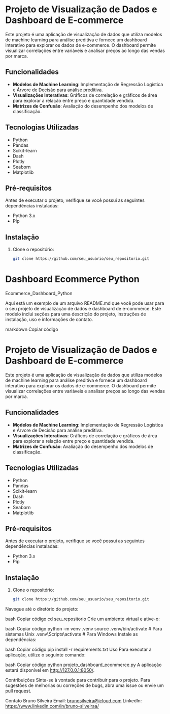 # Projeto de Visualização de Dados e Dashboard de E-commerce

Este projeto é uma aplicação de visualização de dados que utiliza modelos de machine learning para análise preditiva e fornece um dashboard interativo para explorar os dados de e-commerce. O dashboard permite visualizar correlações entre variáveis e analisar preços ao longo das vendas por marca.

## Funcionalidades

- **Modelos de Machine Learning**: Implementação de Regressão Logística e Árvore de Decisão para análise preditiva.
- **Visualizações Interativas**: Gráficos de correlação e gráficos de área para explorar a relação entre preço e quantidade vendida.
- **Matrizes de Confusão**: Avaliação do desempenho dos modelos de classificação.

## Tecnologias Utilizadas

- Python
- Pandas
- Scikit-learn
- Dash
- Plotly
- Seaborn
- Matplotlib

## Pré-requisitos

Antes de executar o projeto, verifique se você possui as seguintes dependências instaladas:

- Python 3.x
- Pip

## Instalação

1. Clone o repositório:

   ```bash
   git clone https://github.com/seu_usuario/seu_repositorio.git
# Dashboard Ecommerce Python
 Ecommerce_Dashboard_Python

 
Aqui está um exemplo de um arquivo README.md que você pode usar para o seu projeto de visualização de dados e dashboard de e-commerce. Este modelo inclui seções para uma descrição do projeto, instruções de instalação, uso e informações de contato.

markdown
Copiar código
# Projeto de Visualização de Dados e Dashboard de E-commerce

Este projeto é uma aplicação de visualização de dados que utiliza modelos de machine learning para análise preditiva e fornece um dashboard interativo para explorar os dados de e-commerce. O dashboard permite visualizar correlações entre variáveis e analisar preços ao longo das vendas por marca.

## Funcionalidades

- **Modelos de Machine Learning**: Implementação de Regressão Logística e Árvore de Decisão para análise preditiva.
- **Visualizações Interativas**: Gráficos de correlação e gráficos de área para explorar a relação entre preço e quantidade vendida.
- **Matrizes de Confusão**: Avaliação do desempenho dos modelos de classificação.

## Tecnologias Utilizadas

- Python
- Pandas
- Scikit-learn
- Dash
- Plotly
- Seaborn
- Matplotlib

## Pré-requisitos

Antes de executar o projeto, verifique se você possui as seguintes dependências instaladas:

- Python 3.x
- Pip

## Instalação

1. Clone o repositório:

   ```bash
   git clone https://github.com/seu_usuario/seu_repositorio.git
Navegue até o diretório do projeto:

bash
Copiar código
cd seu_repositorio
Crie um ambiente virtual e ative-o:

bash
Copiar código
python -m venv .venv
source .venv/bin/activate  # Para sistemas Unix
.venv\Scripts\activate  # Para Windows
Instale as dependências:

bash
Copiar código
pip install -r requirements.txt
Uso
Para executar a aplicação, utilize o seguinte comando:

bash
Copiar código
python projeto_dashboard_ecommerce.py
A aplicação estará disponível em http://127.0.0.1:8050/.

Contribuições
Sinta-se à vontade para contribuir para o projeto. Para sugestões de melhorias ou correções de bugs, abra uma issue ou envie um pull request.

Contato
Bruno Silveira
Email: brunosilveira@icloud.com
LinkedIn: https://www.linkedin.com/in/bruno-silveiraa/

 

